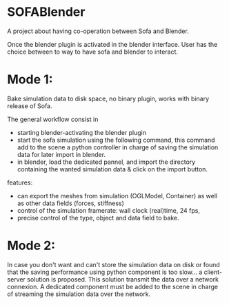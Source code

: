 # SOFABlender

A project about having co-operation between Sofa and Blender. 

Once the blender plugin is activated in the blender interface. 
User has the choice between to way to have sofa and blender to interact. 

# Mode 1:  
Bake simulation data to disk space, no binary plugin, works with binary release of Sofa. 

The general workflow consist in 
- starting blender-activating the blender plugin
- start the sofa simulation using the following command, this command add to the scene a python controller in charge of 
saving the simulation data for later import in blender. 
- in blender, load the dedicated pannel, and import the directory containing the wanted simulation data & click on the import button. 

features:
- can export the meshes from simulation (OGLModel, Container) as well as other data fields (forces, stiffness) 
- control of the simulation framerate: wall clock (real)time, 24 fps, 
- precise control of the type, object and data field to bake. 


# Mode 2: 
In case you don't want and can't store the simulation data on disk or found that the saving performance 
using python component is too slow... a client-server solution is proposed.
This solution transmit the data over a network connexion.
A dedicated component must be added to the scene in charge of streaming the simulation data over the network. 

